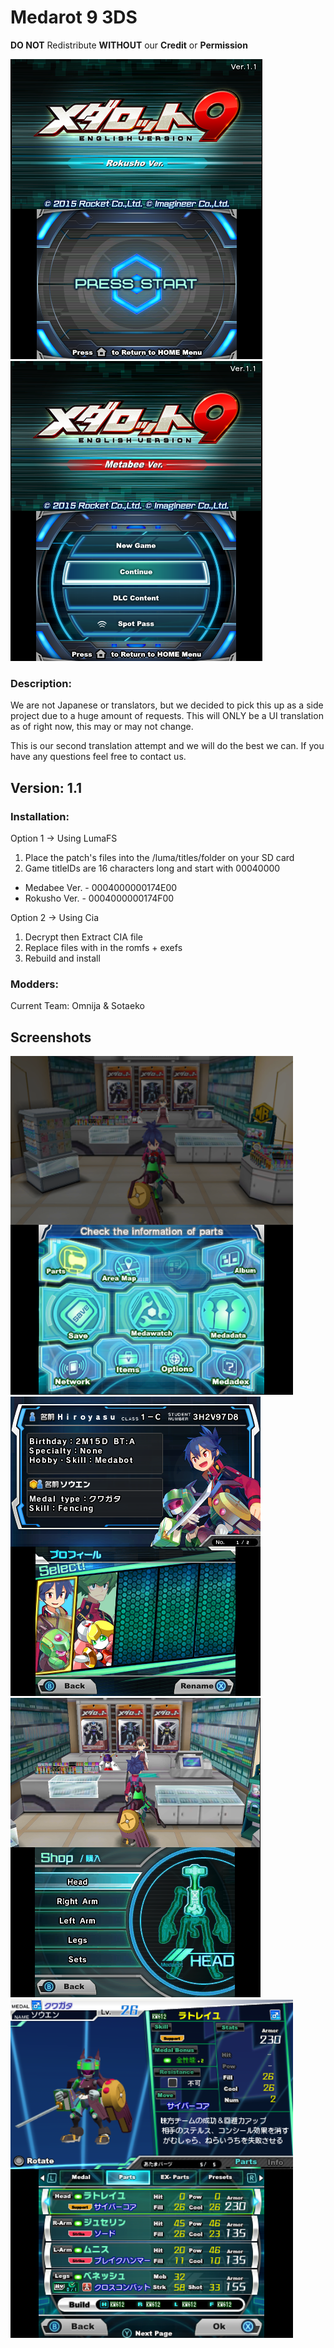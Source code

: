 # Medarot 9 3DS
**DO NOT** Redistribute **WITHOUT** our **Credit** or **Permission**

![Intro](/docs/intro.png) ![Intro](/docs/intro-2.png)

### Description:
We are not Japanese or translators, but we decided to pick this up as a side 
project due to a huge amount of requests.
This will ONLY be a UI translation as of right now, this may or may not change.

This is our second translation attempt and we will do the best we can.
If you have any questions feel free to contact us.

## Version: 1.1

### Installation:
Option 1 -> Using LumaFS
1. Place the patch's files into the /luma/titles/<titleID>folder on your SD card
2. Game titleIDs are 16 characters long and start with 00040000
- Medabee Ver. - 0004000000174E00
- Rokusho Ver. - 0004000000174F00

Option 2 -> Using Cia
1. Decrypt then Extract CIA file
2. Replace files with in the romfs + exefs
3. Rebuild and install

### Modders:
Current Team:
Omnija & Sotaeko

## Screenshots

![Intro](/docs/menu.png)![Intro](/docs/profile.png)
![Intro](/docs/shop.png)![Intro](/docs/stats.png)
